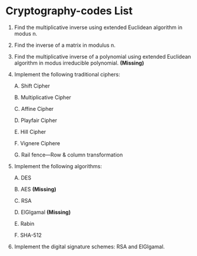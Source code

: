 # Cryptography-codes List


1. Find the multiplicative inverse using extended Euclidean algorithm in modus n.
2. Find the inverse of a matrix in modulus n.
3. Find the multiplicative inverse of a polynomial using extended Euclidean algorithm in modus irreducible polynomial. **(Missing)**
4. Implement the following traditional ciphers:


    A. Shift Cipher
    
    B. Multiplicative Cipher
    
    C. Affine Cipher
    
    D. Playfair Cipher
    
    E. Hill Cipher
    
    F. Vignere Ciphere
    
    G. Rail fence—Row & column transformation
    
    
5. Implement the following algorithms:


    A. DES
    
    B. AES **(Missing)**
    
    C. RSA
    
    D. ElGlgamal **(Missing)**
    
    E. Rabin
    
    F. SHA-512
    
    
6. Implement the digital signature schemes: RSA and ElGlgamal.

